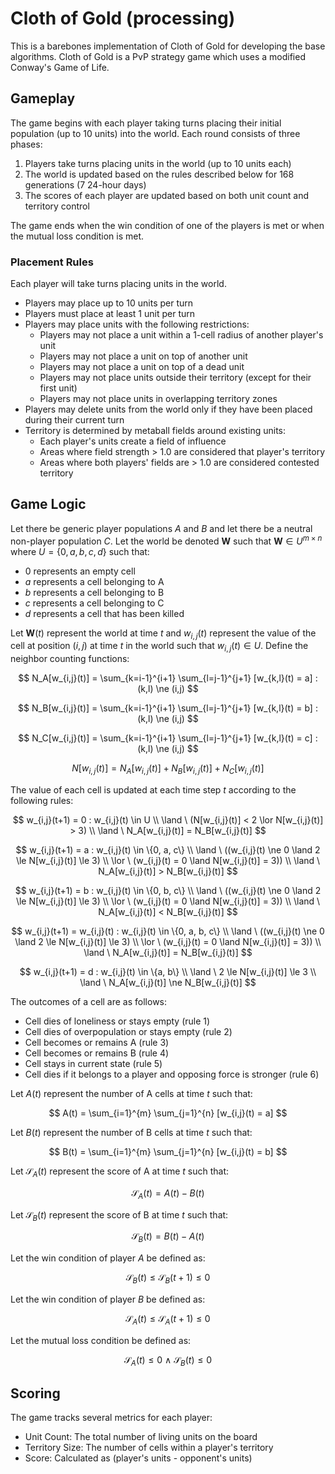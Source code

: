 # Cloth of Gold (processing)

This is a barebones implementation of Cloth of Gold for developing the base algorithms.
Cloth of Gold is a PvP strategy game which uses a modified Conway's Game of Life.

## Gameplay

The game begins with each player taking turns placing their initial population (up to 10 units) into the world.
Each round consists of three phases:

1. Players take turns placing units in the world (up to 10 units each)
2. The world is updated based on the rules described below for 168 generations (7 24-hour days)
3. The scores of each player are updated based on both unit count and territory control

The game ends when the win condition of one of the players is met or when the mutual loss condition is met.

### Placement Rules

Each player will take turns placing units in the world.

- Players may place up to 10 units per turn
- Players must place at least 1 unit per turn
- Players may place units with the following restrictions:
  - Players may not place a unit within a 1-cell radius of another player's unit
  - Players may not place a unit on top of another unit
  - Players may not place a unit on top of a dead unit
  - Players may not place units outside their territory (except for their first unit)
  - Players may not place units in overlapping territory zones
- Players may delete units from the world only if they have been placed during their current turn
- Territory is determined by metaball fields around existing units:
  - Each player's units create a field of influence
  - Areas where field strength > 1.0 are considered that player's territory
  - Areas where both players' fields are > 1.0 are considered contested territory

## Game Logic

Let there be generic player populations $A$ and $B$ and let there be a neutral non-player population $C$.
Let the world be denoted $\mathbf{W}$ such that $\mathbf{W} \in U^{m \times n}$ where $U = \{0, a, b, c, d\}$ such that:

- 0 represents an empty cell
- $a$ represents a cell belonging to A
- $b$ represents a cell belonging to B
- $c$ represents a cell belonging to C
- $d$ represents a cell that has been killed

Let $\mathbf{W}(t)$ represent the world at time $t$ and $w_{i,j}(t)$ represent the value of the cell at position $(i,j)$ at time $t$ in the world such that $w_{i,j}(t) \in U$.
Define the neighbor counting functions:

$$
N_A[w_{i,j}(t)] = \sum_{k=i-1}^{i+1} \sum_{l=j-1}^{j+1} [w_{k,l}(t) = a] : (k,l) \ne (i,j)
$$

$$
N_B[w_{i,j}(t)] = \sum_{k=i-1}^{i+1} \sum_{l=j-1}^{j+1} [w_{k,l}(t) = b] : (k,l) \ne (i,j)
$$

$$
N_C[w_{i,j}(t)] = \sum_{k=i-1}^{i+1} \sum_{l=j-1}^{j+1} [w_{k,l}(t) = c] : (k,l) \ne (i,j)
$$

$$
N[w_{i,j}(t)] = N_A[w_{i,j}(t)] + N_B[w_{i,j}(t)] + N_C[w_{i,j}(t)]
$$

The value of each cell is updated at each time step $t$ according to the following rules:

$$
w_{i,j}(t+1) = 0 : w_{i,j}(t) \in U \\ \land \ (N[w_{i,j}(t)] < 2 \lor N[w_{i,j}(t)] > 3) \\ \land \ N_A[w_{i,j}(t)] = N_B[w_{i,j}(t)]
$$

$$
w_{i,j}(t+1) = a : w_{i,j}(t) \in \{0, a, c\} \\ \land \ ((w_{i,j}(t) \ne 0 \land 2 \le N[w_{i,j}(t)] \le 3) \\ \lor \ (w_{i,j}(t) = 0 \land N[w_{i,j}(t)] = 3)) \\ \land \ N_A[w_{i,j}(t)] > N_B[w_{i,j}(t)]
$$

$$
w_{i,j}(t+1) = b : w_{i,j}(t) \in \{0, b, c\} \\ \land \ ((w_{i,j}(t) \ne 0 \land 2 \le N[w_{i,j}(t)] \le 3) \\ \lor \ (w_{i,j}(t) = 0 \land N[w_{i,j}(t)] = 3)) \\ \land \ N_A[w_{i,j}(t)] < N_B[w_{i,j}(t)]
$$

$$
w_{i,j}(t+1) = w_{i,j}(t) : w_{i,j}(t) \in \{0, a, b, c\} \\ \land \ ((w_{i,j}(t) \ne 0 \land 2 \le N[w_{i,j}(t)] \le 3) \\ \lor \ (w_{i,j}(t) = 0 \land N[w_{i,j}(t)] = 3)) \\ \land \ N_A[w_{i,j}(t)] = N_B[w_{i,j}(t)]
$$

$$
w_{i,j}(t+1) = d : w_{i,j}(t) \in \{a, b\} \\ \land \ 2 \le N[w_{i,j}(t)] \le 3 \\ \land \ N_A[w_{i,j}(t)] \ne N_B[w_{i,j}(t)]
$$

The outcomes of a cell are as follows:

- Cell dies of loneliness or stays empty (rule 1)
- Cell dies of overpopulation or stays empty (rule 2)
- Cell becomes or remains A (rule 3)
- Cell becomes or remains B (rule 4)
- Cell stays in current state (rule 5)
- Cell dies if it belongs to a player and opposing force is stronger (rule 6)

Let $A(t)$ represent the number of A cells at time $t$ such that:

$$
A(t) = \sum_{i=1}^{m} \sum_{j=1}^{n} [w_{i,j}(t) = a]
$$

Let $B(t)$ represent the number of B cells at time $t$ such that:

$$
B(t) = \sum_{i=1}^{m} \sum_{j=1}^{n} [w_{i,j}(t) = b]
$$

Let $\mathcal{S}_A(t)$ represent the score of A at time $t$ such that:

$$
\mathcal{S}_A(t) = A(t) - B(t)
$$

Let $\mathcal{S}_B(t)$ represent the score of B at time $t$ such that:

$$
\mathcal{S}_B(t) = B(t) - A(t)
$$

Let the win condition of player $A$ be defined as:

$$
\mathcal{S}_B(t) \le \mathcal{S}_B(t+1) \le 0
$$

Let the win condition of player $B$ be defined as:

$$
\mathcal{S}_A(t) \le \mathcal{S}_A(t+1) \le 0
$$

Let the mutual loss condition be defined as:

$$
\mathcal{S}_A(t) \le 0 \ \land \ \mathcal{S}_B(t) \le 0
$$

## Scoring

The game tracks several metrics for each player:

- Unit Count: The total number of living units on the board
- Territory Size: The number of cells within a player's territory
- Score: Calculated as (player's units - opponent's units)
